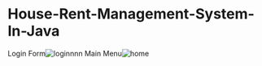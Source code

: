 # House-Rent-Management-System-In-Java
Login Form![loginnnn](https://github.com/mdrrifat/House-Rent-Management-System-In-Java/assets/90470184/7b26d817-c23d-41d0-878e-20cf50dc62ae)
Main Menu![home](https://github.com/mdrrifat/House-Rent-Management-System-In-Java/assets/90470184/7df93692-172b-4610-a8a9-332e163976e6)
